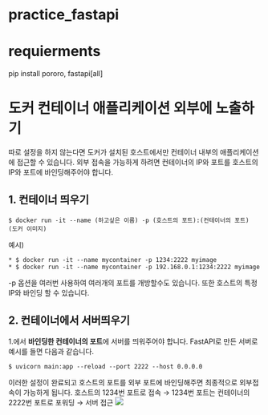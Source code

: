 # practice_fastapi

# requierments
pip install pororo, fastapi[all]


# 도커 컨테이너 애플리케이션 외부에 노출하기
따로 설정을 하지 않는다면 도커가 설치된 호스트에서만 컨테이너 내부의 애플리케이션에 접근할 수 있습니다. 
외부 접속을 가능하게 하려면 컨테이너의 IP와 포트를 호스트의 IP와 포트에 바인딩해주어야 합니다.

## 1. 컨테이너 띄우기
```shell
$ docker run -it --name (하고싶은 이름) -p (호스트의 포트):(컨테이너의 포트) (도커 이미지)  
```
예시)
```shell
* $ docker run -it --name mycontainer -p 1234:2222 myimage
* $ docker run -it --name mycontainer -p 192.168.0.1:1234:2222 myimage
```
-p 옵션을 여러번 사용하여 여러개의 포트를 개방할수도 있습니다. 또한 호스트의 특정 IP와 바인딩 할 수 있습니다.


## 2. 컨테이너에서 서버띄우기
1.에서 **바인딩한 컨테이너의 포트**에 서버를 띄워주어야 합니다. FastAPI로 만든 서버로 예시를 들면 다음과 같습니다.
```shell
$ uvicorn main:app --reload --port 2222 --host 0.0.0.0
```

이러한 설정이 완료되고 호스트의 포트를 외부 포트에 바인딩해주면 최종적으로 외부접속이 가능하게 됩니다.
호스트의 1234번 포트로 접속 → 1234번 포트는 컨테이너의 2222번 포트로 포워딩 → 서버 접근
![](/image/port_forwarding.png)
